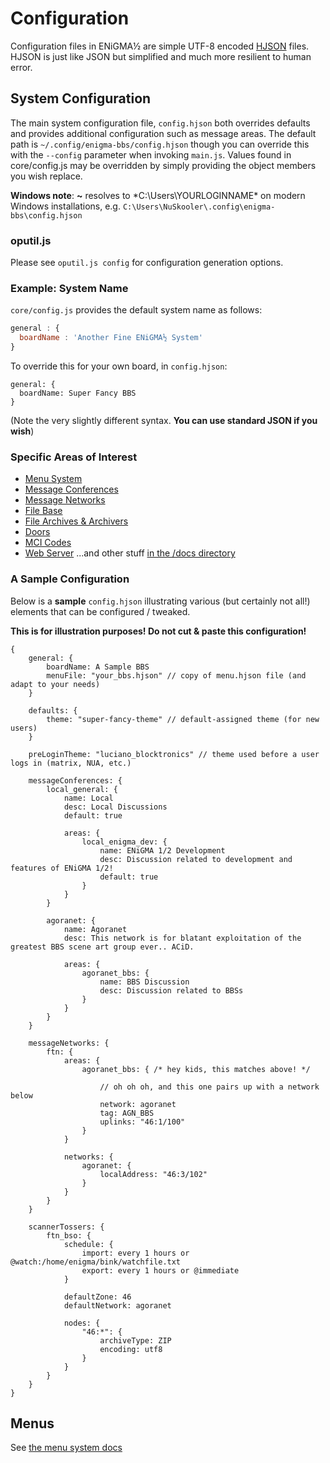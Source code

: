 # Configuration
Configuration files in ENiGMA½ are simple UTF-8 encoded [HJSON](http://hjson.org/) files. HJSON is just like JSON but simplified and much more resilient to human error.

## System Configuration
The main system configuration file, `config.hjson` both overrides defaults and provides additional configuration such as message areas. The default path is `~/.config/enigma-bbs/config.hjson` though you can override this with the `--config` parameter when invoking `main.js`. Values found in core/config.js may be overridden by simply providing the object members you wish replace.

**Windows note**: **~** resolves to *C:\Users\YOURLOGINNAME\* on modern Windows installations, e.g. `C:\Users\NuSkooler\.config\enigma-bbs\config.hjson`

### oputil.js
Please see `oputil.js config` for configuration generation options.

### Example: System Name
`core/config.js` provides the default system name as follows:
```javascript
general : {
  boardName : 'Another Fine ENiGMA½ System'
}
```

To override this for your own board, in `config.hjson`:
```hjson
general: {
  boardName: Super Fancy BBS
}
```

(Note the very slightly different syntax. **You can use standard JSON if you wish**)

### Specific Areas of Interest
* [Menu System](menu_system.md)
* [Message Conferences](msg_conf_area.md)
* [Message Networks](msg_networks.md)
* [File Base](file_base.md)
* [File Archives & Archivers](archives.md)
* [Doors](doors.md)
* [MCI Codes](mci.md)
* [Web Server](web_server.md)
...and other stuff [in the /docs directory](./)


### A Sample Configuration
Below is a **sample** `config.hjson` illustrating various (but certainly not all!) elements that can be configured / tweaked.

**This is for illustration purposes! Do not cut & paste this configuration!**


```hjson
{
	general: {
		boardName: A Sample BBS
		menuFile: "your_bbs.hjson" // copy of menu.hjson file (and adapt to your needs)
	}

	defaults: {
		theme: "super-fancy-theme" // default-assigned theme (for new users) 
	}

	preLoginTheme: "luciano_blocktronics" // theme used before a user logs in (matrix, NUA, etc.)

	messageConferences: {
		local_general: {
			name: Local
			desc: Local Discussions
			default: true

			areas: {
				local_enigma_dev: {
					name: ENiGMA 1/2 Development
					desc: Discussion related to development and features of ENiGMA 1/2!
					default: true
				}
			}
		}

		agoranet: {
			name: Agoranet
			desc: This network is for blatant exploitation of the greatest BBS scene art group ever.. ACiD.

			areas: {
				agoranet_bbs: {
					name: BBS Discussion
					desc: Discussion related to BBSs
				}
			}
		}
	}

	messageNetworks: {
		ftn: {
			areas: {
				agoranet_bbs: { /* hey kids, this matches above! */

					// oh oh oh, and this one pairs up with a network below
					network: agoranet
					tag: AGN_BBS
					uplinks: "46:1/100"
				}
			}

			networks: {
				agoranet: {
					localAddress: "46:3/102"
				}
			}
		}
	}

	scannerTossers: {
		ftn_bso: {
			schedule: {
				import: every 1 hours or @watch:/home/enigma/bink/watchfile.txt
				export: every 1 hours or @immediate
			}

			defaultZone: 46
			defaultNetwork: agoranet

			nodes: {
				"46:*": {
					archiveType: ZIP
					encoding: utf8
				}
			}
		}
	}
}
```

## Menus
See [the menu system docs](menu_system.md)
